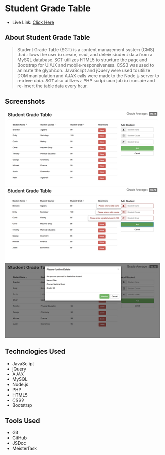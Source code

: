 # Student Grade Table

*   Live Link: [Click Here](https://sgt.nickquan.com)

## About Student Grade Table

> Student Grade Table (SGT) is a content management system (CMS) that allows the user to create, read, and delete student data from a MySQL database. SGT utilizes HTML5 to structure the page and Bootstrap for UI/UX and mobile-responsiveness. CSS3 was used to animate the glyphicon. JavaScript and jQuery were used to utilize DOM manipulation and AJAX calls were made to the Node.js server to retrieve data. SGT also utilizes a PHP script cron job to truncate and re-insert the table data every hour.

## Screenshots

![Landing Page](client/images/landingpage.jpg)
![User Feedback](client/images/uxfeedback.jpg)
![Delete Modal](client/images/deletemodal.jpg)

## Technologies Used

*   JavaScript
*   jQuery
*   AJAX
*   MySQL
*   Node.js
*   PHP
*   HTML5
*   CSS3
*   Bootstrap

## Tools Used

*   Git
*   GitHub
*   JSDoc
*   MeisterTask
